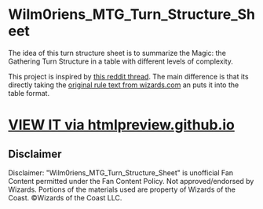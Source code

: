# Wilm0riens_MTG_Turn_Structure_Sheet

The idea of this turn structure sheet is to summarize the Magic: the Gathering Turn Structure in a table with different levels of complexity.

This project is inspired by [this reddit thread](https://www.reddit.com/r/magicTCG/comments/11w6wv/magic_the_gathering_turn_structure_cheat_sheet_pdf/). The main difference is that its directly taking the [original rule text from wizards.com](https://magic.wizards.com/en/game-info/gameplay/rules-and-formats/rules) an puts it into the table format. 

# [VIEW IT via htmlpreview.github.io](http://htmlpreview.github.io/?https://github.com/Wilm0rien/Wilm0riens_MTG_Turn_Structure_Sheet/blob/master/Wilm0riens_MTG_Turn_Structure_Sheet.html)

## Disclaimer
Disclaimer: "Wilm0riens_MTG_Turn_Structure_Sheet" is unofficial Fan Content permitted under the Fan Content Policy. Not approved/endorsed by Wizards. Portions of the materials used are property of Wizards of the Coast. ©Wizards of the Coast LLC.
